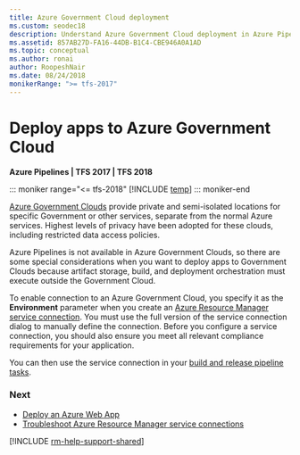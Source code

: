 ```yaml
---
title: Azure Government Cloud deployment
ms.custom: seodec18
description: Understand Azure Government Cloud deployment in Azure Pipelines and Team Foundation Server (TFS)
ms.assetid: 857AB27D-FA16-44DB-B1C4-CBE946A0A1AD
ms.topic: conceptual
ms.author: ronai
author: RoopeshNair
ms.date: 08/24/2018
monikerRange: ">= tfs-2017"
---
```


# Deploy apps to Azure Government Cloud

**Azure Pipelines | TFS 2017 | TFS 2018**

::: moniker range="<= tfs-2018"
[!INCLUDE [temp](../includes/concept-rename-note.md)]
::: moniker-end

[Azure Government Clouds](https://azure.microsoft.com/overview/clouds/government/)
provide private and semi-isolated locations for specific Government or other services, separate from the normal
Azure services. Highest levels of privacy have been adopted for these clouds, including restricted data access policies.

Azure Pipelines is not available in Azure Government Clouds, so there are some special considerations when you
want to deploy apps to Government Clouds because artifact storage, build,
and deployment orchestration must execute outside the Government Cloud.

To enable connection to an Azure Government Cloud, you specify it as the **Environment** parameter when you create an
[Azure Resource Manager service connection](connect-to-azure.md).
You must use the full version of the service connection dialog to manually define the connection.
Before you configure a service connection, you should also ensure you meet all relevant compliance requirements for your application.

You can then use the service connection in your [build and release pipeline tasks](../tasks/index.md).

### Next

- [Deploy an Azure Web App](../apps/cd/deploy-webdeploy-webapps.md)
- [Troubleshoot Azure Resource Manager service connections](../release/azure-rm-endpoint.md)

[!INCLUDE [rm-help-support-shared](../includes/rm-help-support-shared.md)]
